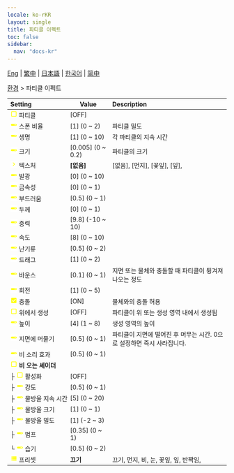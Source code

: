 ```yaml
---
locale: ko-rKR
layout: single
title: 파티클 이펙트
toc: false
sidebar:
  nav: "docs-kr"
---
```

[Eng](/dancexr/menu/2025.4/scene/particles) | [繁中](/tw/dancexr/menu/2025.4/scene/particles) | [日本語](/jp/dancexr/menu/2025.4/scene/particles) | [한국어](/kr/dancexr/menu/2025.4/scene/particles) | [简中](/zh/dancexr/menu/2025.4/scene/particles)

[환경](../menu#환경) > 파티클 이펙트



| Setting | Value | Description |
| :--- | --- | :--- |
|<nobr>![check_off icon](/images/icon/ic_check_off.png) 파티클</nobr>| [OFF] | 
|<nobr>![slider icon](/images/icon/ic_slider.png) 스폰 비율</nobr>| [1] (0 ~ 2) | 파티클 밀도
|<nobr>![slider icon](/images/icon/ic_slider.png) 생명</nobr>| [1] (0 ~ 10) | 각 파티클의 지속 시간
|<nobr>![slider icon](/images/icon/ic_slider.png) 크기</nobr>| [0.005] (0 ~ 0.2) | 파티클의 크기
|<nobr>![chevron icon](/images/icon/ic_chevron.png) 텍스처</nobr>| **[없음]** | [없음], [먼지], [꽃잎], [잎],  |
|<nobr>![slider icon](/images/icon/ic_slider.png) 발광</nobr>| [0] (0 ~ 10) | 
|<nobr>![slider icon](/images/icon/ic_slider.png) 금속성</nobr>| [0] (0 ~ 1) | 
|<nobr>![slider icon](/images/icon/ic_slider.png) 부드러움</nobr>| [0.5] (0 ~ 1) | 
|<nobr>![slider icon](/images/icon/ic_slider.png) 두께</nobr>| [0] (0 ~ 1) | 
|<nobr>![slider icon](/images/icon/ic_slider.png) 중력</nobr>| [9.8] (-10 ~ 10) | 
|<nobr>![slider icon](/images/icon/ic_slider.png) 속도</nobr>| [8] (0 ~ 10) | 
|<nobr>![slider icon](/images/icon/ic_slider.png) 난기류</nobr>| [0.5] (0 ~ 2) | 
|<nobr>![slider icon](/images/icon/ic_slider.png) 드래그</nobr>| [1] (0 ~ 2) | 
|<nobr>![slider icon](/images/icon/ic_slider.png) 바운스</nobr>| [0.1] (0 ~ 1) | 지면 또는 물체와 충돌할 때 파티클이 튕겨져 나오는 정도
|<nobr>![slider icon](/images/icon/ic_slider.png) 회전</nobr>| [1] (0 ~ 5) | 
|<nobr>![check_on icon](/images/icon/ic_check_on.png) 충돌</nobr>| [ON] | 물체와의 충돌 허용
|<nobr>![check_off icon](/images/icon/ic_check_off.png) 위에서 생성</nobr>| [OFF] | 파티클이 위 또는 생성 영역 내에서 생성됨
|<nobr>![slider icon](/images/icon/ic_slider.png) 높이</nobr>| [4] (1 ~ 8) | 생성 영역의 높이
|<nobr>![slider icon](/images/icon/ic_slider.png) 지면에 머물기</nobr>| [0.5] (0 ~ 1) | 파티클이 지면에 떨어진 후 머무는 시간. 0으로 설정하면 즉시 사라집니다.
|<nobr>![slider icon](/images/icon/ic_slider.png) 비 소리 효과</nobr>| [0.5] (0 ~ 1) | 
|<nobr>![check_off icon](/images/icon/ic_check_off.png) <b>비 오는 셰이더</b></nobr>| | 
|<nobr>├&nbsp;![check_off icon](/images/icon/ic_check_off.png) 활성화</nobr>| [OFF] | 
|<nobr>├&nbsp;![slider icon](/images/icon/ic_slider.png) 강도</nobr>| [0.5] (0 ~ 1) | 
|<nobr>├&nbsp;![slider icon](/images/icon/ic_slider.png) 물방울 지속 시간</nobr>| [5] (0 ~ 20) | 
|<nobr>├&nbsp;![slider icon](/images/icon/ic_slider.png) 물방울 크기</nobr>| [1] (0 ~ 1) | 
|<nobr>├&nbsp;![slider icon](/images/icon/ic_slider.png) 물방울 밀도</nobr>| [1] (-2 ~ 3) | 
|<nobr>├&nbsp;![slider icon](/images/icon/ic_slider.png) 범프</nobr>| [0.35] (0 ~ 1) | 
|<nobr>└&nbsp;![slider icon](/images/icon/ic_slider.png) 습기</nobr>| [0.5] (0 ~ 2) | 
|<nobr>![list icon](/images/icon/ic_list.png) 프리셋</nobr>| **끄기** | 끄기, 먼지, 비, 눈, 꽃잎, 잎, 반짝임,  |
